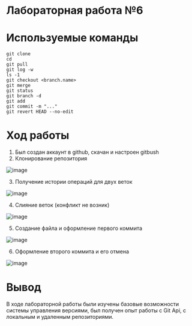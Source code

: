 # Лабораторная работа №6

# Используемые команды

```
git clone 
cd 
git pull 
git log -w
ls -1
git checkout <branch.name>
git merge
git status
git branch -d
git add
git commit -m "..."
git revert HEAD --no-edit

```

# Ход работы 
1. Был создан аккаунт в github, скачан и настроен gitbush
2. Клонирование репозитория

![image](https://github.com/Desorted1/LR6/assets/113693009/766e1a69-c2c6-4236-9145-1042019a036d)

3. Получение истории операций для двух веток

![image](https://github.com/Desorted1/LR6/assets/113693009/bf9eb8fd-291f-4f16-bb09-b2cd6bbca45e)

4. Слияние веток (конфликт не возник)

![image](https://github.com/Desorted1/LR6/assets/113693009/3432f183-2710-4032-8320-e845835b030c)

5. Создание файла и оформление первого коммита

![image](https://github.com/Desorted1/LR6/assets/113693009/d9fcc075-cea5-4f0c-9a1b-c9f32f919de0)

6. Оформление второго коммита и его отмена

![image](https://github.com/Desorted1/LR6/assets/113693009/c25835bd-415e-4ac1-9828-787ea40e682c)


# Вывод

В ходе лабораторной работы были изучены базовые возможности системы управления версиями, был получен опыт работы с Git Api, с локальным и удаленным репозиториями.



